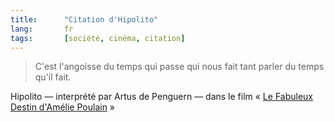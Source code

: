 ```yaml
--- 
title:      "Citation d'Hipolito" 
lang:       fr 
tags:       [société, cinéma, citation]
---
```



> C'est l'angoisse du temps qui passe qui nous fait tant parler du temps qu'il fait.


Hipolito — interprété par Artus de Penguern — dans le film « [Le Fabuleux Destin d'Amélie Poulain](http://www.amazon.fr/exec/obidos/ASIN/B00005R6XJ/phpheaven-21) »
